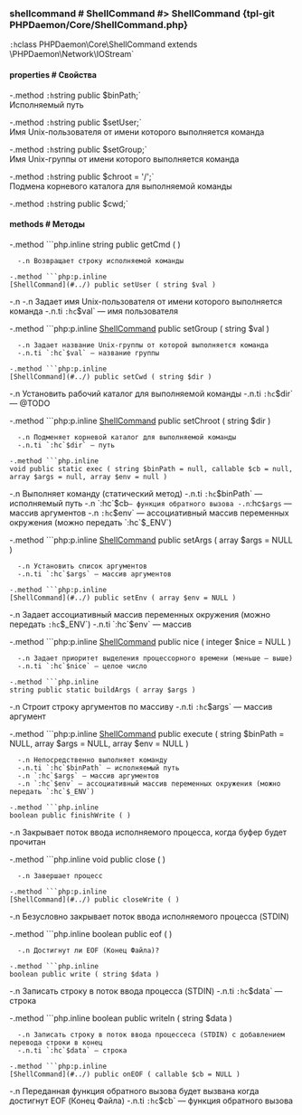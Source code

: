 ### shellcommand # ShellCommand #> ShellCommand {tpl-git PHPDaemon/Core/ShellCommand.php}

`:h`class PHPDaemon\Core\ShellCommand extends \PHPDaemon\Network\IOStream`

#### properties # Свойства

 -.method `:h`string public $binPath;`  
 Исполняемый путь

 -.method `:h`string public $setUser;`  
 Имя Unix-пользователя от имени которого выполняется команда

 -.method `:h`string public $setGroup;`  
Имя Unix-группы от имени которого выполняется команда

 -.method `:h`string public $chroot = '/';`  
Подмена корневого каталога для выполняемой команды

 -.method `:h`string public $cwd;`  
 

#### methods # Методы

 -.method ```php.inline
 string public getCmd ( )
 ```
   -.n Возвращает строку исполняемой команды

 -.method ```php:p.inline
 [ShellCommand](#../) public setUser ( string $val )
 ```
   -.n -.n Задает имя Unix-пользователя от имени которого выполняется команда
   -.n.ti `:hc`$val` — имя пользователя

 -.method ```php:p.inline
 [ShellCommand](#../) public setGroup ( string $val )
 ```
   -.n Задает название Unix-группы от которой выполняется команда
   -.n.ti `:hc`$val` — название группы

 -.method ```php:p.inline
 [ShellCommand](#../) public setCwd ( string $dir )
 ```
   -.n Установить рабочий каталог для выполняемой команды
   -.n.ti `:hc`$dir` — @TODO

 -.method ```php:p.inline
 [ShellCommand](#../) public setChroot ( string $dir )
 ```
   -.n Подменяет корневой каталог для выполняемой команды
   -.n.ti `:hc`$dir` — путь

 -.method ```php.inline
 void public static exec ( string $binPath = null, callable $cb = null, array $args = null, array $env = null )
 ```
   -.n Выполняет команду (статический метод)
   -.n.ti `:hc`$binPath` — исполняемый путь
   -.n `:hc`$cb` — функция обратного вызова
   -.n `:hc`$args` — массив аргументов
   -.n `:hc`$env` — ассоциативный массив переменных окружения (можно передать `:hc`$_ENV`)

 -.method ```php:p.inline
 [ShellCommand](#../) public setArgs ( array $args = NULL )
 ```
   -.n Установить список аргументов
   -.n.ti `:hc`$args` — массив аргументов

 -.method ```php:p.inline
 [ShellCommand](#../) public setEnv ( array $env = NULL )
 ```
   -.n Задает ассоциативный массив переменных окружения (можно передать `:hc`$_ENV`)
   -.n.ti `:hc`$env` — массив

 -.method ```php:p.inline
 [ShellCommand](#../) public nice ( integer $nice = NULL )
 ```
   -.n Задает приоритет выделения процессорного времени (меньше — выше)
   -.n.ti `:hc`$nice` — целое число

 -.method ```php.inline
 string public static buildArgs ( array $args )
 ```
   -.n Строит строку аргументов по массиву
   -.n.ti `:hc`$args` — массив аргумент

 -.method ```php:p.inline
 [ShellCommand](#../) public execute ( string $binPath = NULL, array $args = NULL, array $env = NULL )
 ```
   -.n Непосредственно выполняет команду
   -.n.ti `:hc`$binPath` — исполняемый путь
   -.n `:hc`$args` — массив аргументов
   -.n `:hc`$env` — ассоциативный массив переменных окружения (можно передать `:hc`$_ENV`)

 -.method ```php.inline
 boolean public finishWrite ( )
 ```
   -.n Закрывает поток ввода исполняемого процесса, когда буфер будет прочитан

 -.method ```php.inline
 void public close ( )
 ```
   -.n Завершает процесс

 -.method ```php:p.inline
 [ShellCommand](#../) public closeWrite ( )
 ```
   -.n Безусловно закрывает поток ввода исполняемого процесса (STDIN)

 -.method ```php.inline
 boolean public eof ( )
 ```
   -.n Достигнут ли EOF (Конец Файла)?

 -.method ```php.inline
 boolean public write ( string $data )
 ```
   -.n Записать строку в поток ввода процесса (STDIN)
   -.n.ti `:hc`$data` — строка

 -.method ```php.inline
 boolean public writeln ( string $data )
 ```
   -.n Записать строку в поток ввода процессеса (STDIN) с добавлением перевода строки в конец
   -.n.ti `:hc`$data` — строка

 -.method ```php:p.inline
 [ShellCommand](#../) public onEOF ( callable $cb = NULL )
 ```
   -.n Переданная функция обратного вызова будет вызвана когда достигнут EOF (Конец Файла)
   -.n.ti `:hc`$cb` — функция обратного вызова

